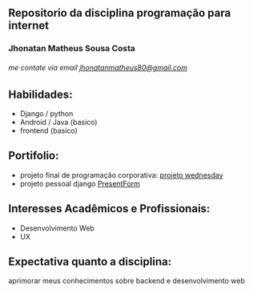 ## Repositorio da disciplina programação para internet
### Jhonatan Matheus Sousa Costa

###### me contate via email jhonatanmatheus80@gmail.com

## Habilidades:
- Django / python
- Android / Java (basico)
- frontend (basico)

## Portifolio:
- projeto final de programação corporativa: [projeto wednesday](https://github.com/jhonmath/Projeto_Eventos_Wednesday)
- projeto pessoal django [PresentForm](https://github.com/jhonmath/PresentForm)

## Interesses Acadêmicos e Profissionais:
- Desenvolvimento Web
- UX

## Expectativa quanto a disciplina:
aprimorar meus conhecimentos sobre backend e desenvolvimento web
